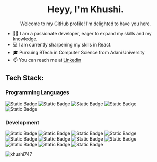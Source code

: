  

<h1 align="center">Heyy, I'm Khushi.</h1>
<p align="center">Welcome to my GitHub profile! I'm delighted to have you here.</p>
 
- 👩‍💻 I am a passionate developer, eager to expand my skills and my knowledge.
- 💻 I am currently sharpening my skills in React.
- 🎓 Pursuing BTech in Computer Science from Adani University
- 📫 You can reach me at <a href="https://www.linkedin.com/in/khushishukla23/">Linkedin</a>  



<h2 align="left">Tech Stack:</h2>

<h3 align="left">Programming Languages</h3>
<p align="left">
<img alt="Static Badge" src="https://img.shields.io/badge/C%2B%2B-black?style=for-the-badge&logo=C%2B%2B&logoSize=amd">
<img alt="Static Badge" src="https://img.shields.io/badge/Javascript-black?style=for-the-badge&logo=Javascript&logoSize=amd">
<img alt="Static Badge" src="https://img.shields.io/badge/Python-black?style=for-the-badge&logo=python&logoSize=amd">
<img alt="Static Badge" src="https://img.shields.io/badge/C-black?style=for-the-badge&logo=c&logoSize=amd">
<img alt="Static Badge" src="https://img.shields.io/badge/Java-black?style=for-the-badge&logo=java&logoSize=amd">
</p>



<h3 align="left">Development</h3>
<p align="left">
<img alt="Static Badge" src="https://img.shields.io/badge/HTML5-black?style=for-the-badge&logo=HTML5&logoSize=amd">
<img alt="Static Badge" src="https://img.shields.io/badge/CSS-black?style=for-the-badge&logo=CSS&logoSize=amd">
<img alt="Static Badge" src="https://img.shields.io/badge/bootstrap-black?style=for-the-badge&logo=Bootstrap&logoSize=amd">
<img alt="Static Badge" src="https://img.shields.io/badge/TailwindCSS-black?style=for-the-badge&logo=TailwindCSS&logoSize=amd">
<img alt="Static Badge" src="https://img.shields.io/badge/MongoDB-black?style=for-the-badge&logo=MongoDB&logoSize=amd">
<img alt="Static Badge" src="https://img.shields.io/badge/Express.JS-black?style=for-the-badge&logo=Express&logoSize=amd">
<img alt="Static Badge" src="https://img.shields.io/badge/react-black?style=for-the-badge&logo=React&logoSize=amd">
<img alt="Static Badge" src="https://img.shields.io/badge/Node.JS-black?style=for-the-badge&logo=Node&logoSize=amd">
<img alt="Static Badge" src="https://img.shields.io/badge/MySQL-black?style=for-the-badge&logo=MySQL&logoSize=amd">
<img alt="Static Badge" src="https://img.shields.io/badge/%20Postman-black?style=for-the-badge&logo=Postman&logoSize=amd">
<img alt="Static Badge" src="https://img.shields.io/badge/Git-black?style=for-the-badge&logo=Git&logoSize=amd">
</p>
 


 

<p><img align="center" src="https://github-readme-stats.vercel.app/api/top-langs?username=khushi747&show_icons=true&locale=en&layout=compact" alt="khushi747" /></p>
